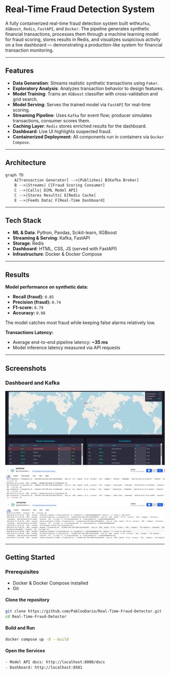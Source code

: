 # Real-Time Fraud Detection System

A fully containerized real-time fraud detection system built with`Kafka`, `XGBoost`, `Redis`, `FastAPI`, and `Docker`. The pipeline generates synthetic financial transactions, processes them through a machine learning model for fraud scoring, stores results in Redis, and visualizes suspicious activity on a live dashboard — demonstrating a production-like system for financial transaction monitoring.

---

## Features

- **Data Generation**: Streams realistic synthetic transactions using `Faker`.
- **Exploratory Analysis**: Analyzes transaction behavior to design features.
- **Model Training**: Trains an `XGBoost` classifier with cross-validation and grid search.
- **Model Serving**: Serves the trained model via `FastAPI` for real-time scoring.
- **Streaming Pipeline**: Uses `Kafka` for event flow; producer simulates transactions, consumer scores them.
- **Caching Layer**: `Redis` stores enriched results for the dashboard.
- **Dashboard**: Live UI highlights suspected fraud.
- **Containerized Deployment**: All components run in containers via `Docker Compose`.

---

## Architecture

```mermaid
graph TD
    A[Transaction Generator] -->|Publishes| B[Kafka Broker]
    B -->|Streams| C[Fraud Scoring Consumer]
    C -->|Calls| D[ML Model API]
    C -->|Stores Results| E[Redis Cache]
    E -->|Feeds Data| F[Real-Time Dashboard]

```

---

## Tech Stack

- **ML & Data**: Python, Pandas, Scikit-learn, XGBoost
- **Streaming & Serving**: Kafka, FastAPI
- **Storage**: Redis
- **Dashboard**: HTML, CSS, JS (served with FastAPI)
- **Infrastructure**: Docker & Docker Compose

---

## Results

**Model performance on synthetic data:**

- **Recall (fraud):** `0.85`
- **Precision (fraud):** `0.74`
- **F1-score:** `0.79`
- **Accuracy:** `0.98`

The model catches most fraud while keeping false alarms relatively low.

**Transactions Latency:**

- Average end-to-end pipeline latency: **~35 ms**
- Model inference latency measured via API requests

---

## Screenshots

### Dashboard and Kafka

![Dashboard](imgs/Dashboard.png)
![Producer](imgs/Producer.png)
![Consumer](imgs/Consumer.png)

---

## Getting Started

### Prerequisites

- Docker & Docker Compose installed
- Git

#### Clone the repository

```bash
git clone https://github.com/PablooDario/Real-Time-Fraud-Detector.git
cd Real-Time-Fraud-Detector
```

#### Build and Run

```bash
docker compose up -d --build
```

#### Open the Services

```bash
- Model API docs: http://localhost:8000/docs
- Dashboard: http://localhost:8501
```